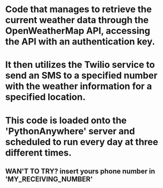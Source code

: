 
# Code that manages to retrieve the current weather data through the OpenWeatherMap API, accessing the API with an authentication key.
# It then utilizes the Twilio service to send an SMS to a specified number with the weather information for a specified location.

# This code is loaded onto the 'PythonAnywhere' server and scheduled to run every day at three different times.

## WAN'T TO TRY? insert yours phone number in 'MY_RECEIVING_NUMBER'